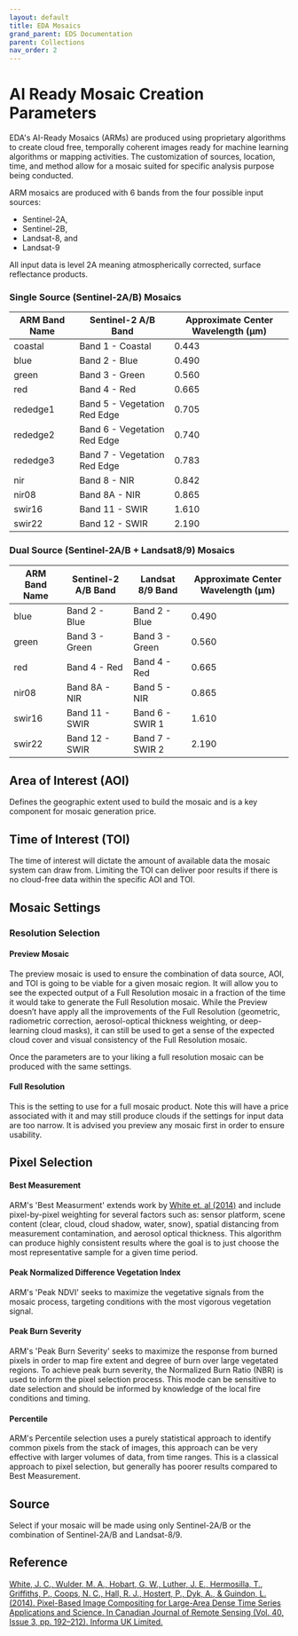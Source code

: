 ```yaml
---
layout: default
title: EDA Mosaics
grand_parent: EDS Documentation
parent: Collections
nav_order: 2
---
```


# AI Ready Mosaic Creation Parameters

EDA's AI-Ready Mosaics (ARMs) are produced using proprietary algorithms to create cloud free, temporally coherent images ready for machine learning algorithms or mapping activities. The customization of sources, location, time, and method allow for a mosaic suited for specific analysis purpose being conducted. 

ARM mosaics are produced with 6 bands from the four possible input sources: 
- Sentinel-2A,
- Sentinel-2B,
- Landsat-8, and
- Landsat-9

All input data is level 2A meaning atmospherically corrected, surface reflectance products. 

### Single Source (Sentinel-2A/B) Mosaics

|ARM Band Name|Sentinel-2 A/B Band|Approximate Center Wavelength (μm)|
|--|--|--|
|coastal|Band 1 - Coastal|0.443
|blue|Band 2 - Blue|0.490
|green|Band 3 - Green|0.560
|red|Band 4 - Red|0.665
|rededge1|Band 5 - Vegetation Red Edge|0.705
|rededge2|Band 6 - Vegetation Red Edge|0.740
|rededge3|Band 7 - Vegetation Red Edge|0.783
|nir|Band 8 - NIR|0.842
|nir08|Band 8A - NIR|0.865
|swir16|Band 11 - SWIR|1.610
|swir22|Band 12 - SWIR|2.190



### Dual Source (Sentinel-2A/B + Landsat8/9) Mosaics

|ARM Band Name|Sentinel-2 A/B Band|Landsat 8/9 Band|Approximate Center Wavelength (μm)|
|--|--|--| -- |
|blue|Band 2 - Blue|Band 2 - Blue|0.490
|green|Band 3 - Green|Band 3 - Green|0.560
|red|Band 4 - Red|Band 4 - Red|0.665
|nir08|Band 8A - NIR|Band 5 - NIR|0.865
|swir16|Band 11 - SWIR|Band 6 - SWIR 1|1.610
|swir22|Band 12 - SWIR|Band 7 - SWIR 2|2.190

## Area of Interest (AOI)

Defines the geographic extent used to build the mosaic and is a key component for mosaic generation price.

## Time of Interest (TOI)

The time of interest will dictate the amount of available data the mosaic system can draw from. Limiting the TOI can deliver poor results if there is no cloud-free data within the specific AOI and TOI. 

## Mosaic Settings

### Resolution Selection

#### Preview Mosaic
The preview mosaic is used to ensure the combination of data source, AOI, and TOI is going to be viable for a given mosaic region. It will allow you to see the expected output of a Full Resolution mosaic in a fraction of the time it would take to generate the Full Resolution mosaic. While the Preview doesn’t have apply all the improvements of the Full Resolution (geometric, radiometric correction, aerosol-optical thickness weighting, or deep-learning cloud masks), it can still be used to get a sense of the expected cloud cover and visual consistency of the Full Resolution mosaic. 

Once the parameters are to your liking a full resolution mosaic can be produced with the same settings. 

#### Full Resolution
This is the setting to use for a full mosaic product. Note this will have a price associated with it and may still produce clouds if the settings for input data are too narrow.  It is advised you preview any mosaic first in order to ensure usability.


## Pixel Selection

#### Best Measurement
ARM's 'Best Measurment' extends work by [White et. al (2014)](#reference) and include pixel-by-pixel weighting for several factors such as: sensor platform, scene content (clear, cloud, cloud shadow, water, snow), spatial distancing from measurement contamination, and aerosol optical thickness. This algorithm can produce highly consistent results where the goal is to just choose the most representative sample for a given time period.

#### Peak Normalized Difference Vegetation Index
ARM's 'Peak NDVI' seeks to maximize the vegetative signals from the mosaic process, targeting conditions with the most vigorous vegetation signal. 

#### Peak Burn Severity
ARM's 'Peak Burn Severity' seeks to maximize the response from burned pixels in order to map fire extent and degree of burn over large vegetated regions. To achieve peak burn severity, the Normalized Burn Ratio (NBR) is used to inform the pixel selection process. This mode can be sensitive to date selection and should be informed by knowledge of the local fire conditions and timing. 

#### Percentile
ARM's Percentile selection uses a purely statistical approach to identify common pixels from the stack of images, this approach can be very effective with larger volumes of data, from time ranges. This is a classical approach to pixel selection, but generally has poorer results compared to Best Measurement.

## Source
Select if your mosaic will be made using only Sentinel-2A/B or the combination of Sentinel-2A/B and Landsat-8/9.

## Reference
[White, J. C., Wulder, M. A., Hobart, G. W., Luther, J. E., Hermosilla, T., Griffiths, P., Coops, N. C., Hall, R. J., Hostert, P., Dyk, A., & Guindon, L. (2014). Pixel-Based Image Compositing for Large-Area Dense Time Series Applications and Science. In Canadian Journal of Remote Sensing (Vol. 40, Issue 3, pp. 192–212). Informa UK Limited.](https://doi.org/10.1080/07038992.2014.945827)